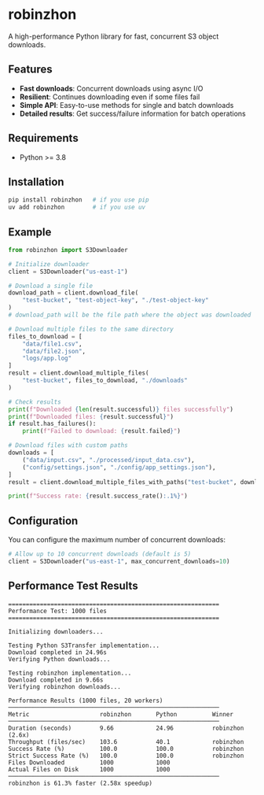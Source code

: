 # robinzhon

A high-performance Python library for fast, concurrent S3 object downloads.

## Features

- **Fast downloads**: Concurrent downloads using async I/O
- **Resilient**: Continues downloading even if some files fail
- **Simple API**: Easy-to-use methods for single and batch downloads
- **Detailed results**: Get success/failure information for batch operations

## Requirements

- Python >= 3.8

## Installation

```bash
pip install robinzhon   # if you use pip
uv add robinzhon        # if you use uv
```

## Example

```python
from robinzhon import S3Downloader

# Initialize downloader
client = S3Downloader("us-east-1")

# Download a single file
download_path = client.download_file(
    "test-bucket", "test-object-key", "./test-object-key"
)
# download_path will be the file path where the object was downloaded

# Download multiple files to the same directory
files_to_download = [
    "data/file1.csv",
    "data/file2.json",
    "logs/app.log"
]
result = client.download_multiple_files(
    "test-bucket", files_to_download, "./downloads"
)

# Check results
print(f"Downloaded {len(result.successful)} files successfully")
print(f"Downloaded files: {result.successful}")
if result.has_failures():
    print(f"Failed to download: {result.failed}")

# Download files with custom paths
downloads = [
    ("data/input.csv", "./processed/input_data.csv"),
    ("config/settings.json", "./config/app_settings.json"),
]
result = client.download_multiple_files_with_paths("test-bucket", downloads)

print(f"Success rate: {result.success_rate():.1%}")
```

## Configuration

You can configure the maximum number of concurrent downloads:

```python
# Allow up to 10 concurrent downloads (default is 5)
client = S3Downloader("us-east-1", max_concurrent_downloads=10)
```

## Performance Test Results

```text
============================================================
Performance Test: 1000 files
============================================================

Initializing downloaders...

Testing Python S3Transfer implementation...
Download completed in 24.96s
Verifying Python downloads...

Testing robinzhon implementation...
Download completed in 9.66s
Verifying robinzhon downloads...

Performance Results (1000 files, 20 workers)
────────────────────────────────────────────────────────────
Metric                    robinzhon       Python          Winner
────────────────────────────────────────────────────────────
Duration (seconds)        9.66            24.96           robinzhon (2.6x)
Throughput (files/sec)    103.6           40.1            robinzhon
Success Rate (%)          100.0           100.0           robinzhon
Strict Success Rate (%)   100.0           100.0           robinzhon
Files Downloaded          1000            1000
Actual Files on Disk      1000            1000
────────────────────────────────────────────────────────────
robinzhon is 61.3% faster (2.58x speedup)
```
